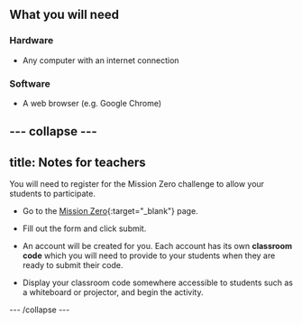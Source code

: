 ## What you will need

### Hardware

+ Any computer with an internet connection

### Software

+ A web browser (e.g. Google Chrome)


--- collapse ---
---
title: Notes for teachers
---

You will need to register for the Mission Zero challenge to allow your students to participate.

+ Go to the [Mission Zero](https://trinket.io/mission-zero/register){:target="_blank"} page.

+ Fill out the form and click submit.

+ An account will be created for you. Each account has its own **classroom code** which you will need to provide to your students when they are ready to submit their code.

+ Display your classroom code somewhere accessible to students such as a whiteboard or projector, and begin the activity.


--- /collapse ---
